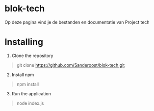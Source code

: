 # blok-tech
Op deze pagina vind je de bestanden en documentatie van Project tech

# Installing

1. Clone the repository

> git clone https://github.com/Sanderoost/blok-tech.git

2. Install npm

> npm install

3. Run the application 

> node index.js
